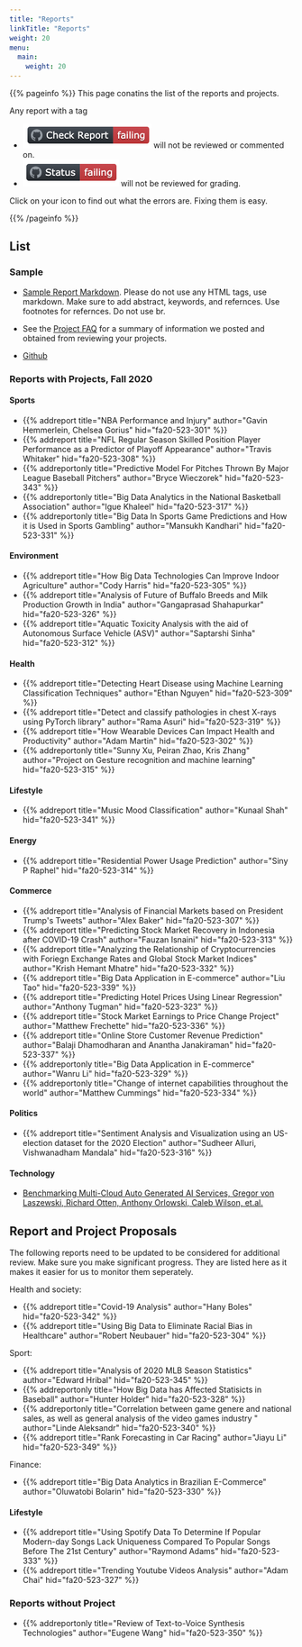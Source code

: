 ```yaml
---
title: "Reports"
linkTitle: "Reports"
weight: 20
menu:
  main:
    weight: 20
---
```


{{% pageinfo %}}
This page conatins the list of the reports and projects.

Any report with a tag

* ![](../report/failed-check.png) will not 
be reviewed or commented on.
* ![](../report/failed-status.png) will not 
be reviewed for grading. 

Click on your icon to find out what the errors are. Fixing them is easy.

{{% /pageinfo %}}

## List

### Sample

* [Sample Report Markdown](https://raw.githubusercontent.com/cybertraining-dsc/fa20-523-301/main/project/project.md). Please
do not use any HTML tags, use markdown. Make sure to add abstract,
keywords, and refernces. Use footnotes for refernces. Do not use br.

* See the [Project FAQ](project-faq) for a summary of information we
  posted and obtained from reviewing your projects.

* [Github](https://github.com/cybertraining-dsc)

### Reports with Projects, Fall 2020


#### Sports

* {{% addreport title="NBA Performance and Injury" author="Gavin Hemmerlein, Chelsea Gorius" hid="fa20-523-301" %}}
* {{% addreport title="NFL Regular Season Skilled Position Player Performance as a Predictor of Playoff Appearance" author="Travis Whitaker" hid="fa20-523-308" %}}
* {{% addreportonly title="Predictive Model For Pitches Thrown By Major League Baseball Pitchers" author="Bryce Wieczorek" hid="fa20-523-343" %}}
* {{% addreportonly title="Big Data Analytics in the National Basketball Association" author="Igue Khaleel" hid="fa20-523-317" %}}
* {{% addreportonly title="Big Data In Sports Game Predictions and How it is Used in Sports Gambling" author="Mansukh Kandhari" hid="fa20-523-331" %}}

#### Environment

* {{% addreport title="How Big Data Technologies Can Improve Indoor Agriculture" author="Cody Harris" hid="fa20-523-305" %}}
* {{% addreport title="Analysis of Future of Buffalo Breeds and Milk Production Growth in India" author="Gangaprasad Shahapurkar" hid="fa20-523-326" %}}
* {{% addreport title="Aquatic Toxicity Analysis with the aid of Autonomous Surface Vehicle (ASV)" author="Saptarshi Sinha" hid="fa20-523-312" %}}

#### Health

* {{% addreport title="Detecting Heart Disease using Machine Learning Classification Techniques" author="Ethan Nguyen" hid="fa20-523-309" %}}
* {{% addreport title="Detect and classify pathologies in chest X-rays using PyTorch library" author="Rama Asuri" hid="fa20-523-319" %}}
* {{% addreport title="How Wearable Devices Can Impact Health and Productivity" author="Adam Martin" hid="fa20-523-302" %}}
* {{% addreportonly title="Sunny Xu, Peiran Zhao, Kris Zhang" author="Project on Gesture recognition and machine learning" hid="fa20-523-315" %}}

#### Lifestyle

* {{% addreport
	title="Music Mood Classification"
	author="Kunaal Shah"
	hid="fa20-523-341" %}}

#### Energy

* {{% addreport title="Residential Power Usage Prediction" author="Siny P Raphel" hid="fa20-523-314" %}}


#### Commerce

* {{% addreport title="Analysis of Financial Markets based on President Trump's Tweets" author="Alex Baker" hid="fa20-523-307" %}}
* {{% addreport title="Predicting Stock Market Recovery in Indonesia after COVID-19 Crash" author="Fauzan Isnaini" hid="fa20-523-313" %}}
* {{% addreport title="Analyzing the Relationship of Cryptocurrencies with Foriegn Exchange Rates and Global Stock Market Indices" author="Krish Hemant Mhatre" hid="fa20-523-332" %}}
* {{% addreport title="Big Data Application in E-commerce" author="Liu Tao" hid="fa20-523-339" %}}
* {{% addreport title="Predicting Hotel Prices Using Linear Regression" author="Anthony Tugman" hid="fa20-523-323" %}}
* {{% addreport title="Stock Market Earnings to Price Change Project" author="Matthew Frechette" hid="fa20-523-336" %}}
* {{% addreport
      title="Online Store Customer Revenue Prediction"
      author="Balaji Dhamodharan and Anantha Janakiraman"
	  hid="fa20-523-337" %}}
* {{% addreportonly title="Big Data Application in E-commerce" author="Wanru Li" hid="fa20-523-329" %}}
* {{% addreportonly title="Change of internet capabilities throughout the world" author="Matthew Cummings" hid="fa20-523-334" %}}

#### Politics

* {{% addreport title="Sentiment Analysis and Visualization using an US-election dataset for the 2020 Election" author="Sudheer Alluri, Vishwanadham Mandala" hid="fa20-523-316" %}}


#### Technology

*
  [Benchmarking Multi-Cloud Auto Generated AI Services, Gregor von Laszewski, Richard Otten, Anthony Orlowski, Caleb Wilson, et.al.](https://github.com/laszewski/laszewski.github.io/raw/master/papers/vonLaszewski-openapi.pdf)

## Report and Project Proposals

The following reports need to be updated to be considered for
additional review. Make sure you make significant progress.
They are listed here as it makes it easier for us to monitor them
seperately.

Health and society:

* {{% addreport title="Covid-19 Analysis" author="Hany Boles" hid="fa20-523-342" %}}
* {{% addreport title="Using Big Data to Eliminate Racial Bias in Healthcare" author="Robert Neubauer" hid="fa20-523-304" %}}

Sport:

* {{% addreport title="Analysis of 2020 MLB Season Statistics" author="Edward Hribal" hid="fa20-523-345" %}}
* {{% addreportonly title="How Big Data has Affected Statisicts in Baseball" author="Hunter Holder" hid="fa20-523-328" %}}
* {{% addreportonly title="Correlation between game genere and national sales, as well as general analysis of the video games industry " author="Linde Aleksandr" hid="fa20-523-340" %}}
* {{% addreport title="Rank Forecasting in Car Racing" author="Jiayu Li" hid="fa20-523-349" %}}

Finance:

* {{% addreport title="Big Data Analytics in Brazilian E-Commerce" author="Oluwatobi Bolarin" hid="fa20-523-330" %}}


#### Lifestyle

* {{% addreport title="Using Spotify Data To Determine If Popular Modern-day Songs Lack Uniqueness Compared To Popular Songs Before The 21st Century" author="Raymond Adams" hid="fa20-523-333" %}}
* {{% addreport
	title="Trending Youtube Videos Analysis"
	author="Adam Chai"
	hid="fa20-523-327" %}}


### Reports without Project

* {{% addreportonly title="Review of Text-to-Voice Synthesis Technologies" author="Eugene Wang" hid="fa20-523-350" %}}



